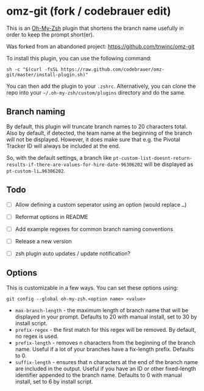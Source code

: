# omz-git (fork / codebrauer edit)

This is an [Oh-My-Zsh](https://github.com/robbyrussell/oh-my-zsh) plugin 
that shortens the branch name usefully in order to keep the prompt short(er).

Was forked from an abandoned project: https://github.com/tnwinc/omz-git

To install this plugin, you can use the following command:

```
sh -c "$(curl -fsSL https://raw.github.com/codebrauer/omz-git/master/install-plugin.sh)"
```

You can then add the plugin to your `.zshrc`. Alternatively, you can clone the repo into your `~/.oh-my-zsh/custom/plugins` directory and do the same.

## Branch naming

By default, this plugin will truncate branch names to 20 characters total. Also by default, if detected, the team name at the beginning of the branch will not be displayed. However, it does make sure that e.g. the Pivotal Tracker ID will always be included at the end.

So, with the default settings, a branch like `pt-custom-list-doesnt-return-results-if-there-are-values-for-hire-date-96306202` will be displayed as `pt-custom-li…96306202`.

## Todo

- [ ] Allow defining a custom seperator using an option (would replace `…`)
- [ ] Reformat options in README
- [ ] Add example regexes for common branch naming conventions
- [ ] Release a new version
- [ ] zsh plugin auto updates / update notification?


## Options

This is customizable in a few ways. You can set these options using:
```
git config --global oh-my-zsh.<option name> <value>
```

* `max-branch-length` - the maximum length of branch name that will be displayed in your prompt. Defaults to 20 with manual install, set to 30 by install script.
* `prefix-regex` - the first match for this regex will be removed. By default, no regex is used.
* `prefix-length` - removes n characters from the beginning of the branch name. Useful if a lot of your branches have a fix-length prefix. Defaults to 0.
* `suffix-length` - ensures that n characters at the end of the branch name are included in the output. Useful if you have an ID or other fixed-length identifier appended to the branch name. Defaults to 0 with manual install, set to 6 by install script.

